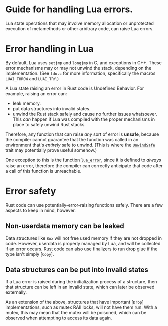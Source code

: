 # Guide for handling Lua errors.
Lua state operations that may involve memory allocation or unprotected execution
of metamethods or other arbitrary code, can raise Lua errors.

# Error handling in Lua
By default, Lua uses `setjmp` and `longjmp` in C, and exceptions in C++.
These error mechanisms may or may not unwind the stack, depending on the
implementation.
(See `ldo.c` for more information, specifically the macros `LUAI_THROW` and
`LUAI_TRY`.)

A Lua state raising an error in Rust code is Undefined Behavior.
For example, raising an error can:
- leak memory.
- put data structures into invalid states.
- unwind the Rust stack safely and cause no further issues whatsoever.
This *can* happen if Lua was compiled with the proper mechanisms in place to
safely unwind Rust stacks.

Therefore, any function that can raise *any* sort of error is **unsafe**,
because the compiler cannot guarantee that the function was called in an
environment that's *entirely* safe to unwind.
(This is where the [`UnwindSafe`](core::panic::UnwindSafe) trait may
potentially prove useful somehow.)

One exception to this is the function [`lua_error`](crate::cdef::lua_error),
since it is defined to *always* raise an error, therefore the compiler can
correctly anticipate that code after a call of this function is unreachable.

# Error safety
Rust code can use potentially-error-raising functions safely.
There are a few aspects to keep in mind, however.

## Non-userdata memory can be leaked
Data structures like `Box` will not free used memory if they are not dropped in
code.
However, userdata is properly managed by Lua, and will be collected if an error
occurs.
Rust code can also use finalizers to run drop glue if the type isn't simply
[`Copy`].

## Data structures can be put into invalid states
If a Lua error is raised during the initialization process of a structure, then
that structure can be left in an invalid state, which can later be observed
externally.

As an extension of the above, structures that have important [`Drop`]
implementations, such as mutex RAII locks, will not have them run.
With a mutex, this may mean that the mutex will be poisoned, which can be
observed when attempting to access its data again.
